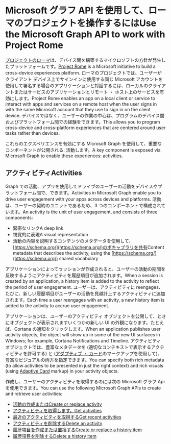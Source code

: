 # <a name="use-the-microsoft-graph-api-to-work-with-project-rome"></a><span data-ttu-id="a1975-101">Microsoft グラフ API を使用して、ローマのプロジェクトを操作するには</span><span class="sxs-lookup"><span data-stu-id="a1975-101">Use the Microsoft Graph API to work with Project Rome</span></span>

<span data-ttu-id="a1975-102">[プロジェクトのローマ](https://developer.microsoft.com/en-us/windows/project-rome)は、デバイス間を構築するマイクロソフトの方針が発生したプラットフォームです。</span><span class="sxs-lookup"><span data-stu-id="a1975-102">[Project Rome](https://developer.microsoft.com/en-us/windows/project-rome) is a Microsoft initiative to build a cross-device experiences platform.</span></span> <span data-ttu-id="a1975-103">ローマのプロジェクトでは、ユーザーがクライアント デバイス上でサインインに使用する同じ Microsoft アカウントを使用して署名する場合のアプリケーションと対話するには、ローカルのクライアントまたはサービスのアプリケーションとリモート ・ ホスト上のサービスを有効にします。</span><span class="sxs-lookup"><span data-stu-id="a1975-103">Project Rome enables an app on a local client or service to interact with apps and services on a remote host when the user signs in with the same Microsoft account that they use to sign in on the client device.</span></span> <span data-ttu-id="a1975-104">デバイスではなく、ユーザーの作業の中心は、プログラムのデバイス間およびプラットフォーム間での経験をできます。</span><span class="sxs-lookup"><span data-stu-id="a1975-104">This allows you to program cross-device and cross-platform experiences that are centered around user tasks rather than devices.</span></span>

<span data-ttu-id="a1975-105">これらのエクスペリエンスを有効にする Microsoft Graph を使用して、重要なコンポーネントが公開される: 活動します。</span><span class="sxs-lookup"><span data-stu-id="a1975-105">A key component is exposed via Microsoft Graph to enable these experiences: activities.</span></span>

## <a name="activities"></a><span data-ttu-id="a1975-106">アクティビティ</span><span class="sxs-lookup"><span data-stu-id="a1975-106">Activities</span></span>

<span data-ttu-id="a1975-107">Graph での活動、アプリを使用してドライブのユーザーの活動をデバイスやプラットフォーム間で、できます。</span><span class="sxs-lookup"><span data-stu-id="a1975-107">Activities in Microsoft Graph enable you to drive user engagement with your apps across devices and platforms.</span></span> <span data-ttu-id="a1975-108">活動は、ユーザーの契約のユニットであるため、3 つのコンポーネントで構成されています。</span><span class="sxs-lookup"><span data-stu-id="a1975-108">An activity is the unit of user engagement, and consists of three components:</span></span>

- <span data-ttu-id="a1975-109">緊密なリンク</span><span class="sxs-lookup"><span data-stu-id="a1975-109">A deep link</span></span>
- <span data-ttu-id="a1975-110">視覚的に表現</span><span class="sxs-lookup"><span data-stu-id="a1975-110">A visual representation</span></span>
- <span data-ttu-id="a1975-111">活動の内容を説明するコンテンツのメタデータを使用して、[https://schema.org/](https://schema.org/)のボキャブラリを共有</span><span class="sxs-lookup"><span data-stu-id="a1975-111">Content metadata that describes the activity, using the [https://schema.org/](https://schema.org/) shared vocabulary</span></span>

<span data-ttu-id="a1975-112">アプリケーションによってセッションが作成されると、ユーザーの活動の期間を反映するようにアクティビティを履歴項目が追加されます。</span><span class="sxs-lookup"><span data-stu-id="a1975-112">When a session is created by an application, a history item is added to the activity to reflect the period of user engagement.</span></span> <span data-ttu-id="a1975-113">ユーザーは、アクティビティに reengages、たびに、新しい履歴項目がユーザーの活動を見越計上するアクティビティに追加されます。</span><span class="sxs-lookup"><span data-stu-id="a1975-113">Each time a user reengages with an activity, a new history item is added to the activity to accrue user engagement.</span></span>

<span data-ttu-id="a1975-114">アプリケーションは、ユーザーのアクティビティ オブジェクトを公開して、ときにオブジェクトが表示されますいくつかの新しい UI の外観になります。たとえば、Cortana の通知をクリックします。</span><span class="sxs-lookup"><span data-stu-id="a1975-114">When an application publishes user activity objects, the object will show up in some of the new UI surfaces in Windows; for example, Cortana Notifications and Timeline.</span></span> <span data-ttu-id="a1975-115">アクティビティ オブジェクトでは、豊富なメタデータを (適切なコンテキストで表示するアクティビティを許可する) と ([アダプティブ ・ カード](https://adaptivecards.io/)のマークアップを使用して)、豊富なビジュアルの両方を指定できます。</span><span class="sxs-lookup"><span data-stu-id="a1975-115">You can specify both rich metadata (to allow activities to be presented in just the right context) and rich visuals (using [Adaptive Card](https://adaptivecards.io/) markup) in your activity objects.</span></span>

<span data-ttu-id="a1975-116">作成し、ユーザーのアクティビティを取得するのには次の Microsoft グラフ Api を使用できます。</span><span class="sxs-lookup"><span data-stu-id="a1975-116">You can use the following Microsoft Graph APIs to create and retrieve user activities:</span></span>

- [<span data-ttu-id="a1975-117">活動の作成または</span><span class="sxs-lookup"><span data-stu-id="a1975-117">Create or replace activity</span></span>](../api/projectrome_put_activity.md)
- [<span data-ttu-id="a1975-118">アクティビティを取得します。</span><span class="sxs-lookup"><span data-stu-id="a1975-118">Get activities</span></span>](../api/projectrome_get_activities.md)
- [<span data-ttu-id="a1975-119">最近のアクティビティを取得する</span><span class="sxs-lookup"><span data-stu-id="a1975-119">Get recent activities</span></span>](../api/projectrome_get_recent_activities.md)
- [<span data-ttu-id="a1975-120">アクティビティを削除する</span><span class="sxs-lookup"><span data-stu-id="a1975-120">Delete an activity</span></span>](../api/projectrome_delete_activity.md)
- [<span data-ttu-id="a1975-121">履歴項目を作成または置換する</span><span class="sxs-lookup"><span data-stu-id="a1975-121">Create or replace a history item</span></span>](../api/projectrome_put_historyitem.md)
- [<span data-ttu-id="a1975-122">履歴項目を削除する</span><span class="sxs-lookup"><span data-stu-id="a1975-122">Delete a history item</span></span>](../api/projectrome_delete_historyitem.md)


